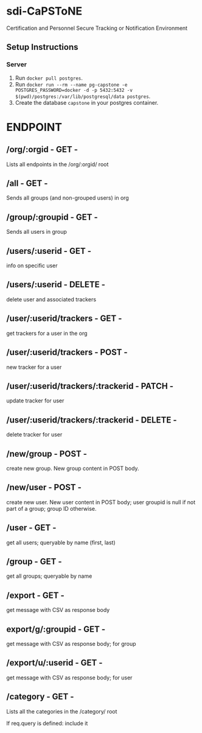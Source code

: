 # sdi-CaPSToNE
Certification and Personnel Secure Tracking or Notification Environment

## Setup Instructions

### Server
1. Run <code>docker pull postgres</code>.
2. Run <code>docker run --rm --name pg-capstone -e POSTGRES_PASSWORD=docker -d -p 5432:5432 -v $(pwd)/postgres:/var/lib/postgresql/data postgres</code>.
3. Create the database <code>capstone</code> in your postgres container.


# ENDPOINT

## /org/:orgid - GET -
 Lists all endpoints in the /org/:orgid/ root
## /all - GET -
Sends all groups (and non-grouped users) in org
## /group/:groupid - GET -
Sends all users in group
## /users/:userid - GET -
info on specific user
## /users/:userid - DELETE -
delete user and associated trackers
## /user/:userid/trackers - GET -
get trackers for a user in the org
## /user/:userid/trackers - POST -
new tracker for a user
## /user/:userid/trackers/:trackerid - PATCH -
update tracker for user
## /user/:userid/trackers/:trackerid - DELETE -
delete tracker for user
## /new/group - POST -
create new group. New group content in POST body.
## /new/user - POST -
create new user. New user content in POST body; user groupid is null if not part of a group; group ID otherwise. 
## /user - GET -
get all users; queryable by name (first, last)
## /group - GET -
get all groups; queryable by name
## /export - GET -
get message with CSV as response body
## export/g/:groupid - GET -
get message with CSV as response body; for group
## /export/u/:userid - GET -
get message with CSV as response body; for user
## /category - GET -
Lists all the categories in the /category/ root

If req.query is defined: include it
